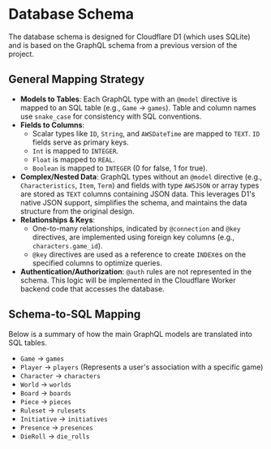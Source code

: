 # Database Schema

The database schema is designed for Cloudflare D1 (which uses SQLite) and is based on the GraphQL schema from a previous version of the project.

## General Mapping Strategy

- **Models to Tables**: Each GraphQL type with an `@model` directive is mapped to an SQL table (e.g., `Game` -> `games`). Table and column names use `snake_case` for consistency with SQL conventions.
- **Fields to Columns**:
  - Scalar types like `ID`, `String`, and `AWSDateTime` are mapped to `TEXT`. `ID` fields serve as primary keys.
  - `Int` is mapped to `INTEGER`.
  - `Float` is mapped to `REAL`.
  - `Boolean` is mapped to `INTEGER` (0 for false, 1 for true).
- **Complex/Nested Data**: GraphQL types without an `@model` directive (e.g., `Characteristics`, `Item`, `Term`) and fields with type `AWSJSON` or array types are stored as `TEXT` columns containing JSON data. This leverages D1's native JSON support, simplifies the schema, and maintains the data structure from the original design.
- **Relationships & Keys**:
  - One-to-many relationships, indicated by `@connection` and `@key` directives, are implemented using foreign key columns (e.g., `characters.game_id`).
  - `@key` directives are used as a reference to create `INDEX`es on the specified columns to optimize queries.
- **Authentication/Authorization**: `@auth` rules are not represented in the schema. This logic will be implemented in the Cloudflare Worker backend code that accesses the database.

## Schema-to-SQL Mapping

Below is a summary of how the main GraphQL models are translated into SQL tables.

- `Game` -> `games`
- `Player` -> `players` (Represents a user's association with a specific game)
- `Character` -> `characters`
- `World` -> `worlds`
- `Board` -> `boards`
- `Piece` -> `pieces`
- `Ruleset` -> `rulesets`
- `Initiative` -> `initiatives`
- `Presence` -> `presences`
- `DieRoll` -> `die_rolls`
